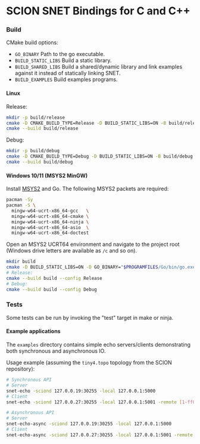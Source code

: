 SCION SNET Bindings for C and C++
=================================

### Build
CMake build options:
- `GO_BINARY` Path to the go executable.
- `BUILD_STATIC_LIBS` Build a static library.
- `BUILD_SHARED_LIBS` Build a shared/dynamic library and link examples against
  it instead of statically linking SNET.
- `BUILD_EXAMPLES` Build examples programs.

#### Linux
Release:
```bash
mkdir -p build/release
cmake -D CMAKE_BUILD_TYPE=Release -D BUILD_STATIC_LIBS=ON -B build/release
cmake --build build/release
```

Debug:
```bash
mkdir -p build/debug
cmake -D CMAKE_BUILD_TYPE=Debug -D BUILD_STATIC_LIBS=ON -B build/debug
cmake --build build/debug
```

#### Windows 10/11 (MSYS2 MinGW)
Install [MSYS2](https://www.msys2.org/) and Go. The following MSYS2 packets are
required:
```bash
pacman -Sy
pacman -S \
  mingw-w64-ucrt-x86_64-gcc   \
  mingw-w64-ucrt-x86_64-cmake \
  mingw-w64-ucrt-x86_64-ninja \
  mingw-w64-ucrt-x86_64-asio  \
  mingw-w64-ucrt-x86_64-doctest
```

Open an MSYS2 UCRT64 environment and navigate to the project root (Windows drive
letters are available as `/c` and so on).
```bash
mkdir build
cmake -D BUILD_STATIC_LIBS=ON -D GO_BINARY="$PROGRAMFILES/Go/bin/go.exe" -G 'Ninja Multi-Config' -B build
# Release:
cmake --build build --config Release
# Debug:
cmake --build build --config Debug
```

### Tests
Some tests can be run by invoking the "test" target in make or ninja.

#### Example applications
The `examples` directory contains simple echo servers/clients demonstrating both
synchronous and asynchronous IO.

Usage example (assuming the `tiny4.topo` topology from the SCION repository):
```bash
# Synchronous API
# Server
snet-echo -sciond 127.0.0.19:30255 -local 127.0.0.1:5000
# Client
snet-echo -sciond 127.0.0.27:30255 -local 127.0.0.1:5001 -remote [1-ff00:0:111,127.0.0.1]:5000

# Asynchronous API
# Server
snet-echo-async -sciond 127.0.0.19:30255 -local 127.0.0.1:5000
# Client
snet-echo-async -sciond 127.0.0.27:30255 -local 127.0.0.1:5001 -remote [1-ff00:0:111,127.0.0.1]:5000
```
